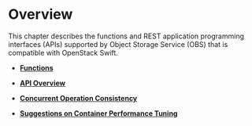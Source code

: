 # Overview<a name="obs_03_0001"></a>

This chapter describes the functions and REST application programming interfaces \(APIs\) supported by Object Storage Service \(OBS\) that is compatible with OpenStack Swift.

-   **[Functions](functions.md)**  

-   **[API Overview](api-overview.md)**  

-   **[Concurrent Operation Consistency](concurrent-operation-consistency.md)**  

-   **[Suggestions on Container Performance Tuning](suggestions-on-container-performance-tuning.md)**  


